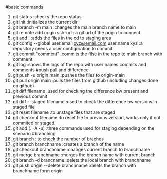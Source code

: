 #basic commands
1. git status :checks the repo status
2. git init :initializes the current dir 
3. git branch -m main :changes the main branch name to main
4. git remote add origin ssh-url : a git url of the origin to connect
5. git add . :adds the files in the cd to staging area
6. git config --global user.email xyz@email.com user.name xyz :a repository needs a user configuration to commit 
7. git commit "comment" :commits the filse in the repo to main branch with comment
8. git log :shows the logs of the repo with user names commits and comments
#push pull and difference
9. git push -u origin main :pushes the files to origin-main
10. git pull origin main :pulls the files from github (including changes done on github)
11. git diff filename :used for checking the difference bw present and previous commit
12. git diff --staged filename :used to check the difference bw versions in staged file
13. git reset filename :to unstage files that are staged
14. git checkout filename :to reset file to previous version, works only if not commited or staged.
15. git add (. -A -u) :three commands used for staging depending on the scenario
#branching
16. git branch : to check the number of braches
17. git branch branchname :creates a branch of the name
18. git checkout branchname :changes current branch to branchname
19. git merge branchname :merges the branch name with current branch 
20. git branch -d brancname :delets the local branch with branchname
21. git push origin --delete branchname :delets the branch with branchname form origin
